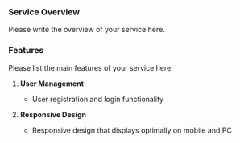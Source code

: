 
### Service Overview

Please write the overview of your service here.

### Features

Please list the main features of your service here.

1. **User Management**
   - User registration and login functionality

2. **Responsive Design**
   - Responsive design that displays optimally on mobile and PC

